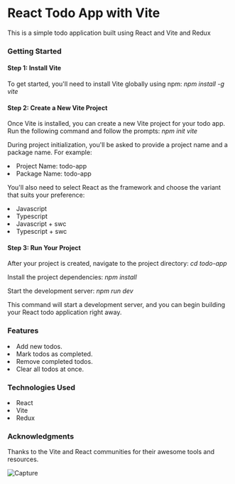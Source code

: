 # React Todo App with Vite

This is a simple todo application built using React and Vite and Redux

<h3>Getting Started</h3>

<h4>Step 1: Install Vite</h4>
To get started, you'll need to install Vite globally using npm:
    <i>npm install -g vite</i>

<h4>Step 2: Create a New Vite Project</h4>
Once Vite is installed, you can create a new Vite project for your todo app. 
Run the following command and follow the prompts:
    <i>npm init vite</i>

During project initialization, you'll be asked to provide a project name and a package name. For example:

<li>Project Name: todo-app</li>
<li>Package Name: todo-app</li>

You'll also need to select React as the framework and choose the variant that suits your preference:

<li>Javascript</li>
<li>Typescript</li>
<li>Javascript + swc</li>
<li>Typescript + swc</li>

<h4>Step 3: Run Your Project</h4>
After your project is created, navigate to the project directory:
    <i>cd todo-app</i>

Install the project dependencies:
    <i>npm install</i>

Start the development server:
    <i>npm run dev</i>

This command will start a development server, and you can begin building your React todo application right away.

<h3>Features</h3>
<li>Add new todos.</li>
<li>Mark todos as completed.</li>
<li>Remove completed todos.</li>
<li>Clear all todos at once.</li>

<h3>Technologies Used</h3>
<li>React</li>
<li>Vite</li>
<li>Redux</li>

<h3>Acknowledgments</h3>
Thanks to the Vite and React communities for their awesome tools and resources.

![Capture](https://github.com/snehasah-1/todoProject/assets/144802745/630a2957-25d7-46ab-976e-82a81cec12be)

